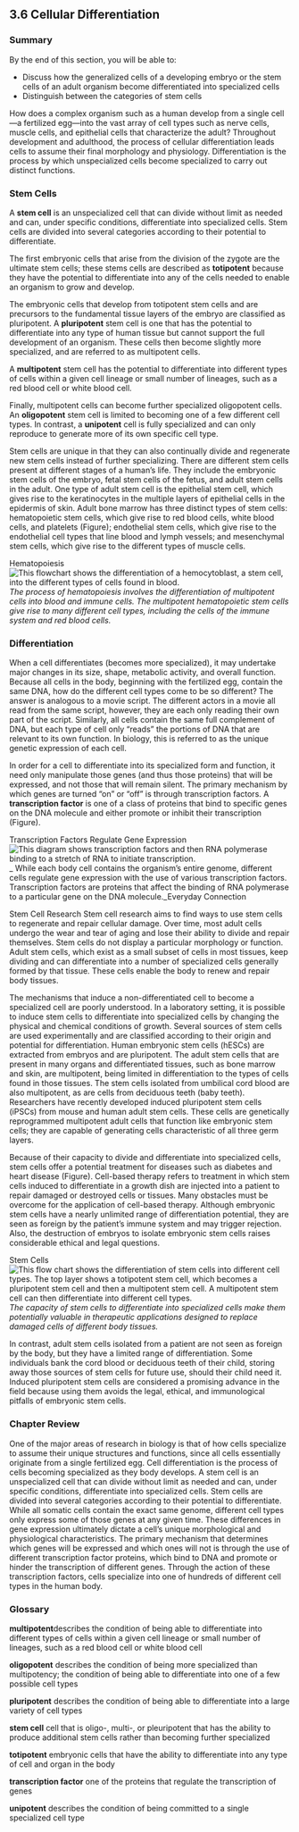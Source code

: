 ##  3.6 Cellular Differentiation 

### Summary

By the end of this section, you will be able to: 

  - Discuss how the generalized cells of a developing embryo or the stem cells of an adult organism become differentiated into specialized cells
  - Distinguish between the categories of stem cells

How does a complex organism such as a human develop from a single cell—a fertilized egg—into the vast array of cell types such as nerve cells, muscle cells, and epithelial cells that characterize the adult? Throughout development and adulthood, the process of cellular differentiation leads cells to assume their final morphology and physiology. Differentiation is the process by which unspecialized cells become specialized to carry out distinct functions.

### Stem Cells

A **stem cell** is an unspecialized cell that can divide without limit as needed and can, under specific conditions, differentiate into specialized cells. Stem cells are divided into several categories according to their potential to differentiate.

The first embryonic cells that arise from the division of the zygote are the ultimate stem cells; these stems cells are described as **totipotent** because they have the potential to differentiate into any of the cells needed to enable an organism to grow and develop.

The embryonic cells that develop from totipotent stem cells and are precursors to the fundamental tissue layers of the embryo are classified as pluripotent. A **pluripotent** stem cell is one that has the potential to differentiate into any type of human tissue but cannot support the full development of an organism. These cells then become slightly more specialized, and are referred to as multipotent cells.

A **multipotent** stem cell has the potential to differentiate into different types of cells within a given cell lineage or small number of lineages, such as a red blood cell or white blood cell.

Finally, multipotent cells can become further specialized oligopotent cells. An **oligopotent** stem cell is limited to becoming one of a few different cell types. In contrast, a **unipotent** cell is fully specialized and can only reproduce to generate more of its own specific cell type.

Stem cells are unique in that they can also continually divide and regenerate new stem cells instead of further specializing. There are different stem cells present at different stages of a human’s life. They include the embryonic stem cells of the embryo, fetal stem cells of the fetus, and adult stem cells in the adult. One type of adult stem cell is the epithelial stem cell, which gives rise to the keratinocytes in the multiple layers of epithelial cells in the epidermis of skin. Adult bone marrow has three distinct types of stem cells: hematopoietic stem cells, which give rise to red blood cells, white blood cells, and platelets (Figure); endothelial stem cells, which give rise to the endothelial cell types that line blood and lymph vessels; and mesenchymal stem cells, which give rise to the different types of muscle cells.

Hematopoiesis ![This flowchart shows the differentiation of a hemocytoblast, a stem cell, into the different types of cells found in blood.][1] _The process of hematopoiesis involves the differentiation of multipotent cells into blood and immune cells. The multipotent hematopoietic stem cells give rise to many different cell types, including the cells of the immune system and red blood cells._

### Differentiation

When a cell differentiates (becomes more specialized), it may undertake major changes in its size, shape, metabolic activity, and overall function. Because all cells in the body, beginning with the fertilized egg, contain the same DNA, how do the different cell types come to be so different? The answer is analogous to a movie script. The different actors in a movie all read from the same script, however, they are each only reading their own part of the script. Similarly, all cells contain the same full complement of DNA, but each type of cell only “reads” the portions of DNA that are relevant to its own function. In biology, this is referred to as the unique genetic expression of each cell.

In order for a cell to differentiate into its specialized form and function, it need only manipulate those genes (and thus those proteins) that will be expressed, and not those that will remain silent. The primary mechanism by which genes are turned “on” or “off” is through transcription factors. A **transcription factor** is one of a class of proteins that bind to specific genes on the DNA molecule and either promote or inhibit their transcription (Figure).

Transcription Factors Regulate Gene Expression ![This diagram shows transcription factors and then RNA polymerase binding to a stretch of RNA to initiate transcription.][2] _ While each body cell contains the organism’s entire genome, different cells regulate gene expression with the use of various transcription factors. Transcription factors are proteins that affect the binding of RNA polymerase to a particular gene on the DNA molecule._Everyday Connection

Stem Cell Research Stem cell research aims to find ways to use stem cells to regenerate and repair cellular damage. Over time, most adult cells undergo the wear and tear of aging and lose their ability to divide and repair themselves. Stem cells do not display a particular morphology or function. Adult stem cells, which exist as a small subset of cells in most tissues, keep dividing and can differentiate into a number of specialized cells generally formed by that tissue. These cells enable the body to renew and repair body tissues.

The mechanisms that induce a non-differentiated cell to become a specialized cell are poorly understood. In a laboratory setting, it is possible to induce stem cells to differentiate into specialized cells by changing the physical and chemical conditions of growth. Several sources of stem cells are used experimentally and are classified according to their origin and potential for differentiation. Human embryonic stem cells (hESCs) are extracted from embryos and are pluripotent. The adult stem cells that are present in many organs and differentiated tissues, such as bone marrow and skin, are multipotent, being limited in differentiation to the types of cells found in those tissues. The stem cells isolated from umbilical cord blood are also multipotent, as are cells from deciduous teeth (baby teeth). Researchers have recently developed induced pluripotent stem cells (iPSCs) from mouse and human adult stem cells. These cells are genetically reprogrammed multipotent adult cells that function like embryonic stem cells; they are capable of generating cells characteristic of all three germ layers.

Because of their capacity to divide and differentiate into specialized cells, stem cells offer a potential treatment for diseases such as diabetes and heart disease (Figure). Cell-based therapy refers to treatment in which stem cells induced to differentiate in a growth dish are injected into a patient to repair damaged or destroyed cells or tissues. Many obstacles must be overcome for the application of cell-based therapy. Although embryonic stem cells have a nearly unlimited range of differentiation potential, they are seen as foreign by the patient’s immune system and may trigger rejection. Also, the destruction of embryos to isolate embryonic stem cells raises considerable ethical and legal questions.

Stem Cells ![This flow chart shows the differentiation of stem cells into different cell types. The top layer shows a totipotent stem cell, which becomes a pluripotent stem cell and then a multipotent stem cell. A multipotent stem cell can then differentiate into different cell types.][3] _The capacity of stem cells to differentiate into specialized cells make them potentially valuable in therapeutic applications designed to replace damaged cells of different body tissues._

In contrast, adult stem cells isolated from a patient are not seen as foreign by the body, but they have a limited range of differentiation. Some individuals bank the cord blood or deciduous teeth of their child, storing away those sources of stem cells for future use, should their child need it. Induced pluripotent stem cells are considered a promising advance in the field because using them avoids the legal, ethical, and immunological pitfalls of embryonic stem cells.

### Chapter Review

One of the major areas of research in biology is that of how cells specialize to assume their unique structures and functions, since all cells essentially originate from a single fertilized egg. Cell differentiation is the process of cells becoming specialized as they body develops. A stem cell is an unspecialized cell that can divide without limit as needed and can, under specific conditions, differentiate into specialized cells. Stem cells are divided into several categories according to their potential to differentiate. While all somatic cells contain the exact same genome, different cell types only express some of those genes at any given time. These differences in gene expression ultimately dictate a cell’s unique morphological and physiological characteristics. The primary mechanism that determines which genes will be expressed and which ones will not is through the use of different transcription factor proteins, which bind to DNA and promote or hinder the transcription of different genes. Through the action of these transcription factors, cells specialize into one of hundreds of different cell types in the human body.

### Glossary

**multipotent**describes the condition of being able to differentiate into different types of cells within a given cell lineage or small number of lineages, such as a red blood cell or white blood cell

**oligopotent** describes the condition of being more specialized than multipotency; the condition of being able to differentiate into one of a few possible cell types

**pluripotent** describes the condition of being able to differentiate into a large variety of cell types

**stem cell** cell that is oligo-, multi-, or pleuripotent that has the ability to produce additional stem cells rather than becoming further specialized

**totipotent** embryonic cells that have the ability to differentiate into any type of cell and organ in the body

**transcription factor** one of the proteins that regulate the transcription of genes

**unipotent** describes the condition of being committed to a single specialized cell type

   [1]: https://cnx.org/resources/3913c0a6bb86b9a0bfd184b6327b114f919609ce/0337_Hematopoiesis_new.jpg
   [2]: https://cnx.org/resources/46a3932257f4cbd2d71995da895f5d7547f0bce5/0338_RNA_Polymerase_Binding.jpg
   [3]: https://cnx.org/resources/4265cc1cbc1822daa6c8759a1c082fcd01b91d2a/422_Feature_Stem_Cell_new.png


